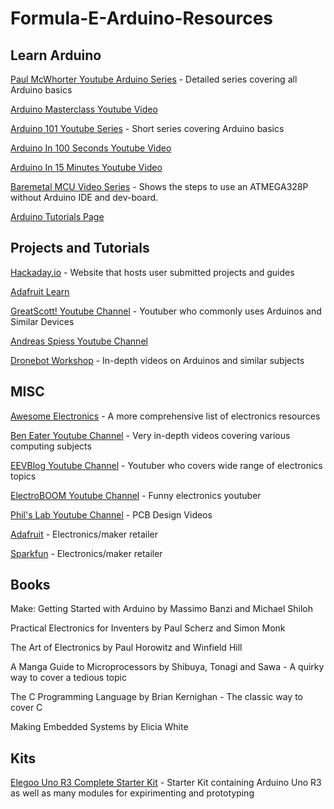# Formula-E-Arduino-Resources
## Learn Arduino
[Paul McWhorter Youtube Arduino Series](https://www.youtube.com/playlist?list=PLGs0VKk2DiYw-L-RibttcvK-WBZm8WLEP) - Detailed series covering all Arduino basics

[Arduino Masterclass Youtube Video](https://www.youtube.com/watch?v=BLrHTHUjPuw) 

[Arduino 101 Youtube Series](https://www.youtube.com/playlist?list=PLlzmd439B074hYEBYZ58mRbQ9QtpxPQ-w) - Short series covering Arduino basics

[Arduino In 100 Seconds Youtube Video](https://www.youtube.com/watch?v=1ENiVwk8idM)

[Arduino In 15 Minutes Youtube Video](https://www.youtube.com/watch?v=nL34zDTPkcs&t=)

[Baremetal MCU Video Series](https://www.youtube.com/watch?v=tBq3sO1Z-7o&list=PLNyfXcjhOAwOF-7S-ZoW2wuQ6Y-4hfjMR) - Shows the steps to use an ATMEGA328P without Arduino IDE and dev-board.

[Arduino Tutorials Page](https://www.arduino.cc/en/Tutorial/HomePage)

## Projects and Tutorials
[Hackaday.io](hackaday.io) - Website that hosts user submitted projects and guides

[Adafruit Learn](https://learn.adafruit.com/)

[GreatScott! Youtube Channel](https://www.youtube.com/@greatscottlab) - Youtuber who commonly uses Arduinos and Similar Devices

[Andreas Spiess Youtube Channel](https://www.youtube.com/@AndreasSpiess)

[Dronebot Workshop](https://www.youtube.com/@Dronebotworkshop) - In-depth videos on Arduinos and similar subjects

## MISC
[Awesome Electronics](https://github.com/kitspace/awesome-electronics) - A more comprehensive list of electronics resources

[Ben Eater Youtube Channel](https://www.youtube.com/@BenEater) - Very in-depth videos covering various computing subjects

[EEVBlog Youtube Channel](https://www.youtube.com/@EEVblog) - Youtuber who covers wide range of electronics topics

[ElectroBOOM Youtube Channel](https://www.youtube.com/@ElectroBOOM) - Funny electronics youtuber

[Phil's Lab Youtube Channel](https://www.youtube.com/@PhilsLab) - PCB Design Videos

[Adafruit](https://www.adafruit.com/) - Electronics/maker retailer

[Sparkfun](https://www.sparkfun.com/) - Electronics/maker retailer

## Books
Make: Getting Started with Arduino by Massimo Banzi and Michael Shiloh

Practical Electronics for Inventers by Paul Scherz and Simon Monk

The Art of Electronics by Paul Horowitz and Winfield Hill

A Manga Guide to Microprocessors by Shibuya, Tonagi and Sawa - A quirky way to cover a tedious topic

The C Programming Language by Brian Kernighan - The classic way to cover C

Making Embedded Systems by Elicia White

## Kits

[Elegoo Uno R3 Complete Starter Kit](https://www.amazon.com/EL-KIT-001-Project-Complete-Starter-Tutorial/dp/B01CZTLHGE/ref=asc_df_B01CZTLHGE/?tag=hyprod-20&linkCode=df0&hvadid=241907595991&hvpos=&hvnetw=g&hvrand=14356894942146098671&hvpone=&hvptwo=&hvqmt=&hvdev=m&hvdvcmdl=&hvlocint=&hvlocphy=1016367&hvtargid=pla-464156272733&psc=1) - Starter Kit containing Arduino Uno R3 as well as many modules for expirimenting and prototyping
